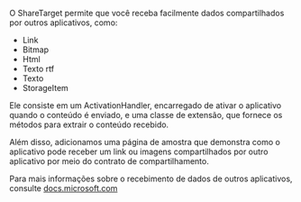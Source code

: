 ﻿O ShareTarget permite que você receba facilmente dados compartilhados por outros aplicativos, como:

  * Link
  * Bitmap
  * Html
  * Texto rtf
  * Texto
  * StorageItem

Ele consiste em um ActivationHandler, encarregado de ativar o aplicativo quando o conteúdo é enviado, e uma classe de extensão, que fornece os métodos para extrair o conteúdo recebido.

Além disso, adicionamos uma página de amostra que demonstra como o aplicativo pode receber um link ou imagens compartilhados por outro aplicativo por meio do contrato de compartilhamento.

Para mais informações sobre o recebimento de dados de outros aplicativos, consulte 
[docs.microsoft.com](https://docs.microsoft.com/windows/uwp/app-to-app/receive-data)